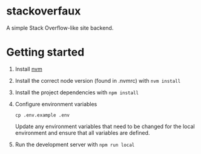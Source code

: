 # stackoverfaux

A simple Stack Overflow-like site backend.

# Getting started

1. Install [nvm](https://github.com/nvm-sh/nvm?tab=readme-ov-file#installing-and-updating)
2. Install the correct node version (found in .nvmrc) with `nvm install`
3. Install the project dependencies with `npm install`
4. Configure environment variables

   ```
   cp .env.example .env
   ```

   Update any environment variables that need to be changed for the local environment and ensure that all variables are defined.

5. Run the development server with `npm run local`

